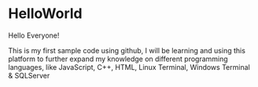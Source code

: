 # HelloWorld


Hello Everyone!

This is my first sample code using github, I will be learning and using this platform to further expand my knowledge on different programming languages, like JavaScript, C++, HTML, Linux Terminal, Windows Terminal & SQLServer
